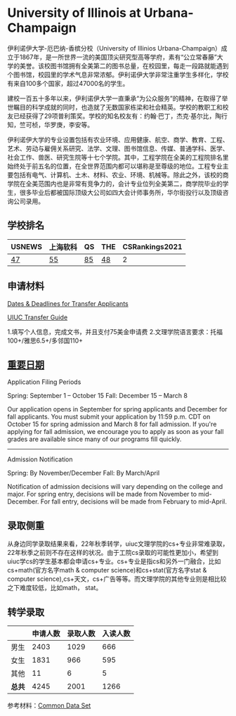 # University of Illinois at Urbana-Champaign

伊利诺伊大学-厄巴纳-香槟分校（University of Illinios Urbana-Champaign）成立于1867年，是一所世界一流的美国顶尖研究型高等学府，素有“公立常春藤”大学的美誉。该校图书馆拥有全美第二的图书总量，在校园里，每走一段路就能遇到个图书馆，校园里的学术气息非常浓郁。伊利诺伊大学非常注重学生多样化，学校有来自100多个国家，超过47000名的学生。

建校一百五十多年以来，伊利诺伊大学一直秉承“为公众服务”的精神，在取得了举世瞩目的科学成就的同时，也造就了无数国家栋梁和社会精英。学校的教职工和校友已经获得了29项普利策奖。学校的知名校友有：约翰·巴丁，杰克·基尔比，陶行知，竺可桢，华罗庚，李安等。

伊利诺伊大学的专业设置包括有农业环境、应用健康、航空、商学、教育、工程、艺术、劳动与雇佣关系研究、法学、文理、图书馆信息、传媒、普通学科、医学、社会工作、兽医、研究生院等十七个学院。其中，工程学院在全美的工程院排名里始终处于前五名的位置，在全世界范围内都可以堪称是至尊级的地位。工程专业主要包括有电气、计算机、土木、材料、农业、环境、机械等。除此之外，该校的商学院在全美范围内也是非常有竞争力的，会计专业位列全美第二，商学院毕业的学生，很多毕业后都被国际顶级大公司如四大会计师事务所，华尔街投行以及顶级咨询公司录用。

## 学校排名

| USNEWS | 上海软科 | QS | THE | CSRankings2021 |
| --- | --- | --- | --- | ---|
| [47](https://www.usnews.com/best-colleges/university-of-illinois-urbanachampaign-1775) | [55](https://www.shanghairanking.com/institution/university-of-illinois-at-urbana-champaign) | [85](https://www.topuniversities.com/universities/university-illinois-urbana-champaign) | [48](https://www.timeshighereducation.com/world-university-rankings/university-illinois-urbana-champaign) | 2 |

## 申请材料

[Dates & Deadlines for Transfer Applicants](https://www.admissions.illinois.edu/apply/transfer/process)

[UIUC Transfer Guide](https://blog.admissions.illinois.edu/how-to-transfer-to-illinois/)

1.填写个人信息，完成文书，并且支付75美金申请费
2.文理学院语言要求：托福100+/雅思6.5+/多邻国110+

## [重要日期](https://www.admissions.illinois.edu/apply/transfer/dates)

Application Filing Periods

Spring: September 1 – October 15
Fall: December 15 – March 8

Our application opens in September for spring applicants and December for fall applicants. You must submit your application by 11:59 p.m. CDT on October 15 for spring admission and March 8 for fall admission. If you're applying for fall admission, we encourage you to apply as soon as your fall grades are available since many of our programs fill quickly.

***

Admission Notification

Spring: By November/December
Fall: By March/April

Notification of admission decisions will vary depending on the college and major. For spring entry, decisions will be made from November to mid-December. For fall entry, decisions will be made from February to mid-April.

## 录取侧重

从身边同学录取结果来看，22年秋季转学，uiuc文理学院的cs+专业非常难录取，22年秋季之前则不存在这样的状况。由于工院cs录取的可能性更加小，希望到uiuc学cs的学生基本都会申请cs+专业。cs+专业是指cs和另外一门融合，比如cs+math(官方名字math & computer science)和cs+stat(官方名字stat & computer science),cs+天文，cs+广告等等。而文理学院的其他专业则是相比较之下难度较低，比如math， stat。

## 转学录取

| | 申请人数 | 录取人数 | 入读人数 |
|---|---|---|---|
| 男生 | 2403 | 1029 | 666 |
| 女生 | 1831 | 966 | 595 |
| 其他 | 11 | 6 | 5 |
| **总共** | 4245 | 2001 | 1266 |

参考材料：[Common Data Set]([https://www.dmi.illinois.edu/stuenr/#CDS])
